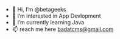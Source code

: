 - 👋 Hi, I’m @betageeks
- 👀 I’m interested in App Devlopment
- 🌱 I’m currently learning Java
- 📫 reach me here badatcms@gmail.com

<!---
betageeks/betageeks is a ✨ special ✨ repository because its `README.md` (this file) appears on your GitHub profile.
You can click the Preview link to take a look at your changes.
--->
